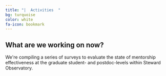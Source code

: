 ```yaml
---
title: "|  Activities  "
bg: turquoise
color: white
fa-icon: bookmark
---
```


## What are we working on now?
We're compiling a series of surveys to evaluate the state of mentorship effectiveness at the graduate student- and postdoc-levels within Steward Observatory. 
